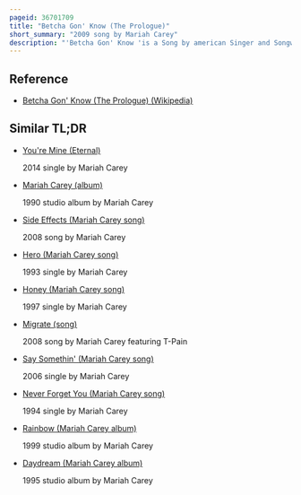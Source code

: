 ```yaml
---
pageid: 36701709
title: "Betcha Gon' Know (The Prologue)"
short_summary: "2009 song by Mariah Carey"
description: "'Betcha Gon' Know 'is a Song by american Singer and Songwriter Mariah Carey, from her twelfth Studio Album Memoirs of an Imperfect Angel. It was co-written and co-produced by Carey, Christopher 'Tricky' Stewart, James 'Big Jim' Wright and The-Dream. The Song was recorded at several recording Locations, including the Boom Boom Room in Burbank, California, the Studio at the Palms in Las Vegas, Nevada and at Honeywest Studios in New York City. The Lyrics revolve around the Idea of publicly outing a cheating Boyfriend on Television and Carey makes a Reference to oprah Winfrey and her Chat Show."
---
```


## Reference

- [Betcha Gon' Know (The Prologue) (Wikipedia)](https://en.wikipedia.org/?curid=36701709)

## Similar TL;DR

- [You're Mine (Eternal)](/tldr/en/youre-mine-eternal)

  2014 single by Mariah Carey

- [Mariah Carey (album)](/tldr/en/mariah-carey-album)

  1990 studio album by Mariah Carey

- [Side Effects (Mariah Carey song)](/tldr/en/side-effects-mariah-carey-song)

  2008 song by Mariah Carey

- [Hero (Mariah Carey song)](/tldr/en/hero-mariah-carey-song)

  1993 single by Mariah Carey

- [Honey (Mariah Carey song)](/tldr/en/honey-mariah-carey-song)

  1997 single by Mariah Carey

- [Migrate (song)](/tldr/en/migrate-song)

  2008 song by Mariah Carey featuring T-Pain

- [Say Somethin' (Mariah Carey song)](/tldr/en/say-somethin-mariah-carey-song)

  2006 single by Mariah Carey

- [Never Forget You (Mariah Carey song)](/tldr/en/never-forget-you-mariah-carey-song)

  1994 single by Mariah Carey

- [Rainbow (Mariah Carey album)](/tldr/en/rainbow-mariah-carey-album)

  1999 studio album by Mariah Carey

- [Daydream (Mariah Carey album)](/tldr/en/daydream-mariah-carey-album)

  1995 studio album by Mariah Carey
